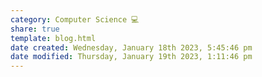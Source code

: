 ```yaml
---  
category: Computer Science 💻  
share: true  
template: blog.html  
date created: Wednesday, January 18th 2023, 5:45:46 pm  
date modified: Thursday, January 19th 2023, 1:11:46 pm  
---  
```

